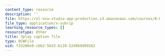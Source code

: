 ```yaml
---
content_type: resource
description: ''
file: https://ol-ocw-studio-app-production.s3.amazonaws.com/courses/8-01sc-classical-mechanics-fall-2016/f33206e9cbb25b33b1105249b9d09162_sN-m5WkbMyI.vtt
file_type: application/x-subrip
learning_resource_types: []
resourcetype: Other
title: 3play caption file
type: OCWFile
uid: f33206e9-cbb2-5b33-b110-5249b9d09162
---
```

